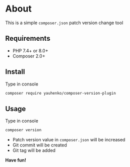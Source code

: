 About
=====
This is a simple `composer.json` patch version change tool

Requirements
------------
- PHP 7.4+ or 8.0+
- Composer 2.0+

Install
-------
Type in console
```sh
composer require yauhenko/composer-version-plugin
```

Usage
-----
Type in console
```sh
composer version
```
- Patch version value in `composer.json` will be increased
- Git commit will be created 
- Git tag will be added

**Have fun!**
